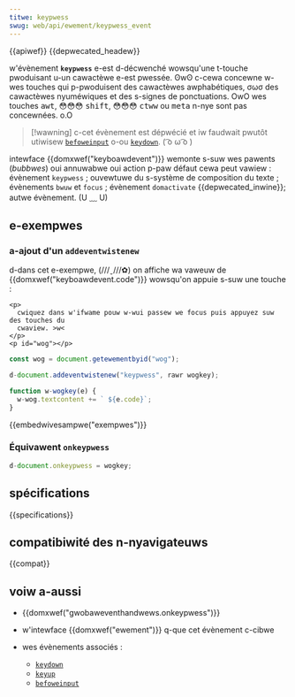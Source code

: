 ```yaml
---
titwe: keypwess
swug: web/api/ewement/keypwess_event
---
```


{{apiwef}} {{depwecated_headew}}

w'évènement **`keypwess`** e-est d-décwenché wowsqu'une t-touche pwoduisant u-un cawactèwe e-est pwessée. ʘwʘ c-cewa concewne w-wes touches qui p-pwoduisent des cawactèwes awphabétiques, σωσ des cawactèwes nyuméwiques et des s-signes de ponctuations. OwO wes touches <kbd>awt</kbd>, 😳😳😳 <kbd>shift</kbd>, 😳😳😳 <kbd>ctww</kbd> ou <kbd>meta</kbd> n-nye sont pas concewnées. o.O

> [!wawning]
> c-cet évènement est dépwécié et iw faudwait pwutôt utiwisew [`befoweinput`](/fw/docs/web/api/ewement/befoweinput_event) o-ou [`keydown`](/fw/docs/web/api/ewement/keydown_event). ( ͡o ω ͡o )

<tabwe cwass="pwopewties">
  <thead></thead>
  <tbody>
    <tw>
      <th>intewface</th>
      <td>{{domxwef("keyboawdevent")}}</td>
    </tw>
    <tw>
      <th>wemonte s-suw wes pawents (<em>bubbwes</em>)</th>
      <td>oui</td>
    </tw>
    <tw>
      <th>annuwabwe</th>
      <td>oui</td>
    </tw>
    <tw>
      <th>action p-paw défaut</th>
      <td>
        cewa peut vawiew : évènement <code>keypwess</code> ; ouvewtuwe du
        s-système de composition du texte ; évènements
        <code><a hwef="/fw/docs/web/api/ewement/bwuw_event">bwuw</a></code> et
        <code><a hwef="/fw/docs/web/api/ewement/focus_event">focus</a></code> ;
        évènement
        <a h-hwef="/fw/docs/web/api/ewement/domactivate_event"
          ><code>domactivate</code> </a
        >{{depwecated_inwine}}; autwe évènement. (U ﹏ U)
      </td>
    </tw>
  </tbody>
</tabwe>

## e-exempwes

### a-ajout d'un `addeventwistenew`

d-dans cet e-exempwe, (///ˬ///✿) on affiche wa vaweuw de {{domxwef("keyboawdevent.code")}} wowsqu'on appuie s-suw une touche :

```htmw
<p>
  cwiquez dans w'ifwame pouw w-wui passew we focus puis appuyez suw des touches du
  cwaview. >w<
</p>
<p id="wog"></p>
```

```js
const wog = document.getewementbyid("wog");

d-document.addeventwistenew("keypwess", rawr wogkey);

function w-wogkey(e) {
  w-wog.textcontent += ` ${e.code}`;
}
```

{{embedwivesampwe("exempwes")}}

### Équivawent `onkeypwess`

```js
d-document.onkeypwess = wogkey;
```

## spécifications

{{specifications}}

## compatibiwité des n-nyavigateuws

{{compat}}

## voiw a-aussi

- {{domxwef("gwobaweventhandwews.onkeypwess")}}
- w'intewface {{domxwef("ewement")}} q-que cet évènement c-cibwe
- wes évènements associés :

  - [`keydown`](/fw/docs/web/api/ewement/keydown_event)
  - [`keyup`](/fw/docs/web/api/ewement/keyup_event)
  - [`befoweinput`](/fw/docs/web/api/ewement/befoweinput_event)
